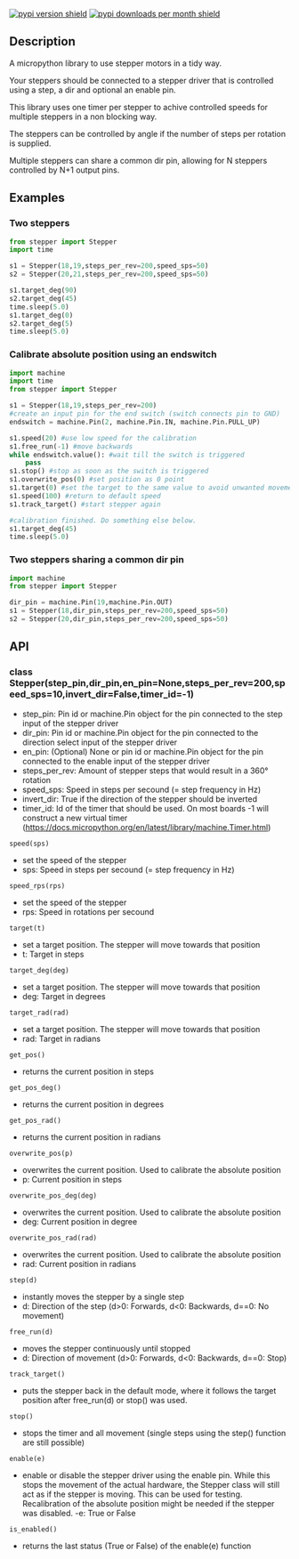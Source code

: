 [![pypi version shield](https://img.shields.io/pypi/v/micropython-stepper)](https://pypi.org/project/micropython-stepper/) [![pypi downloads per month shield](https://img.shields.io/pypi/dm/micropython-stepper?color=brightgreen)](https://pypi.org/project/micropython-stepper/)
## Description
A micropython library to use stepper motors in a tidy way.

Your steppers should be connected to a stepper driver that is controlled using a step, a dir and optional an enable pin.

This library uses one timer per stepper to achive controlled speeds for multiple steppers in a non blocking way.

The steppers can be controlled by angle if the number of steps per rotation is supplied.

Multiple steppers can share a common dir pin, allowing for N steppers controlled by N+1 output pins.

## Examples
### Two steppers
```Python
from stepper import Stepper
import time

s1 = Stepper(18,19,steps_per_rev=200,speed_sps=50)
s2 = Stepper(20,21,steps_per_rev=200,speed_sps=50)

s1.target_deg(90)
s2.target_deg(45)
time.sleep(5.0)
s1.target_deg(0)
s2.target_deg(5)
time.sleep(5.0)
```

### Calibrate absolute position using an endswitch
```Python
import machine
import time
from stepper import Stepper

s1 = Stepper(18,19,steps_per_rev=200)
#create an input pin for the end switch (switch connects pin to GND)
endswitch = machine.Pin(2, machine.Pin.IN, machine.Pin.PULL_UP)

s1.speed(20) #use low speed for the calibration
s1.free_run(-1) #move backwards
while endswitch.value(): #wait till the switch is triggered
    pass
s1.stop() #stop as soon as the switch is triggered
s1.overwrite_pos(0) #set position as 0 point
s1.target(0) #set the target to the same value to avoid unwanted movement
s1.speed(100) #return to default speed
s1.track_target() #start stepper again

#calibration finished. Do something else below.
s1.target_deg(45)
time.sleep(5.0)
```

### Two steppers sharing a common dir pin
```Python
import machine
from stepper import Stepper

dir_pin = machine.Pin(19,machine.Pin.OUT)
s1 = Stepper(18,dir_pin,steps_per_rev=200,speed_sps=50)
s2 = Stepper(20,dir_pin,steps_per_rev=200,speed_sps=50)
```

## API
### class Stepper(step_pin,dir_pin,en_pin=None,steps_per_rev=200,speed_sps=10,invert_dir=False,timer_id=-1)
- step_pin: Pin id or machine.Pin object for the pin connected to the step input of the stepper driver
- dir_pin: Pin id or machine.Pin object for the pin connected to the direction select input of the stepper driver
- en_pin: (Optional) None or pin id or machine.Pin object for the pin connected to the enable input of the stepper driver
- steps_per_rev: Amount of stepper steps that would result in a 360° rotation
- speed_sps: Speed in steps per secound (= step frequency in Hz)
- invert_dir: True if the direction of the stepper should be inverted
- timer_id: Id of the timer that should be used. On most boards -1 will construct a new virtual timer (https://docs.micropython.org/en/latest/library/machine.Timer.html)


```speed(sps)```
- set the speed of the stepper
- sps: Speed in steps per secound (= step frequency in Hz)

```speed_rps(rps)```
- set the speed of the stepper
- rps: Speed in rotations per secound

```target(t)```
- set a target position. The stepper will move towards that position
- t: Target in steps

```target_deg(deg)```
- set a target position. The stepper will move towards that position
- deg: Target in degrees

```target_rad(rad)```
- set a target position. The stepper will move towards that position
- rad: Target in radians

```get_pos()```
- returns the current position in steps

```get_pos_deg()```
- returns the current position in degrees

```get_pos_rad()```
- returns the current position in radians

```overwrite_pos(p)```
- overwrites the current position. Used to calibrate the absolute position
- p: Current position in steps

```overwrite_pos_deg(deg)```
- overwrites the current position. Used to calibrate the absolute position
- deg: Current position in degree

```overwrite_pos_rad(rad)```
- overwrites the current position. Used to calibrate the absolute position
- rad: Current position in radians

```step(d)```
- instantly moves the stepper by a single step
- d: Direction of the step (d>0: Forwards, d<0: Backwards, d==0: No movement)

```free_run(d)```
- moves the stepper continuously until stopped
- d: Direction of movement (d>0: Forwards, d<0: Backwards, d==0: Stop)

```track_target()```
- puts the stepper back in the default mode, where it follows the target position after free_run(d) or stop() was used.

```stop()```
- stops the timer and all movement (single steps using the step() function are still possible)

```enable(e)```
- enable or disable the stepper driver using the enable pin. While this stops the movement of the actual hardware, the Stepper class will still act as if the stepper is moving. This can be used for testing. Recalibration of the absolute position might be needed if the stepper was disabled.
-e: True or False

```is_enabled()```
- returns the last status (True or False) of the enable(e) function
